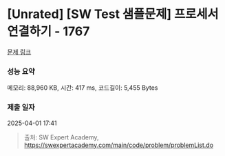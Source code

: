 # [Unrated] [SW Test 샘플문제] 프로세서 연결하기 - 1767 

[문제 링크](https://swexpertacademy.com/main/code/problem/problemDetail.do?contestProbId=AV4suNtaXFEDFAUf) 

### 성능 요약

메모리: 88,960 KB, 시간: 417 ms, 코드길이: 5,455 Bytes

### 제출 일자

2025-04-01 17:41



> 출처: SW Expert Academy, https://swexpertacademy.com/main/code/problem/problemList.do
